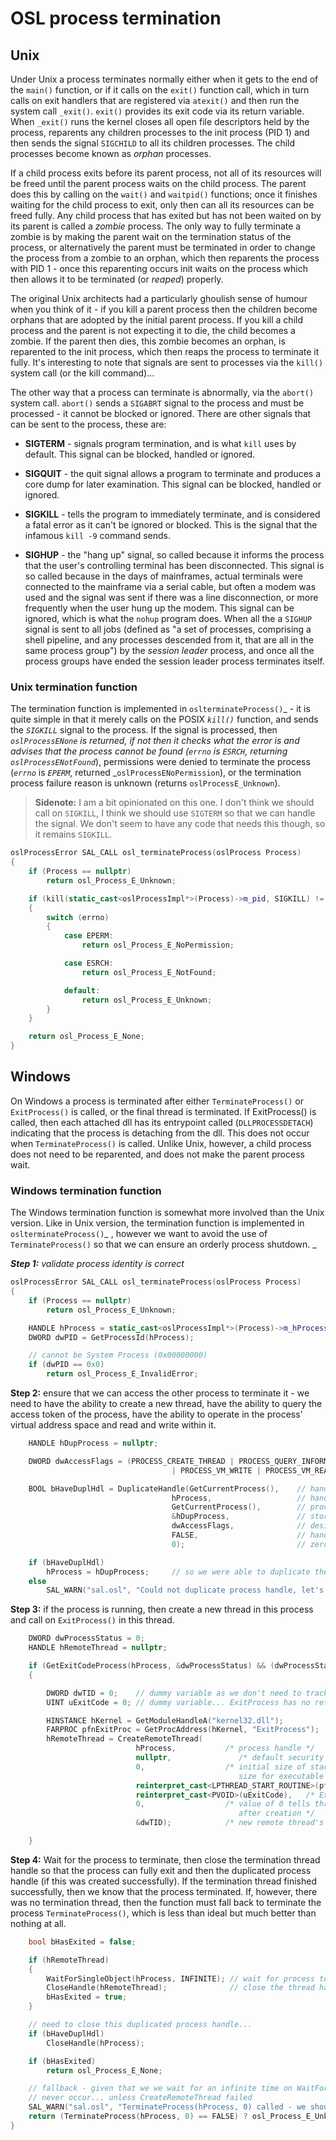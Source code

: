 # OSL process termination

## Unix

Under Unix a process terminates normally either when it gets to the end of the `main()` function, or if it calls on the `exit()` function call, which in turn calls on exit handlers that are registered via `atexit()` and then run the system call `_exit()`. `exit()` provides its exit code via its return variable. When `_exit()` runs the kernel closes all open file descriptors held by the process, reparents any children processes to the init process \(PID 1\) and then sends the signal `SIGCHILD` to all its children processes. The child processes become known as _orphan_ processes.

If a child process exits before its parent process, not all of its resources will be freed until the parent process waits on the child process. The parent does this by calling on the `wait()` and `waitpid()` functions; once it finishes waiting for the child process to exit, only then can all its resources can be freed fully. Any child process that has exited but has not been waited on by its parent is called a _zombie_ process. The only way to fully terminate a zombie is by making the parent wait on the termination status of the process, or alternatively the parent must be terminated in order to change the process from a zombie to an orphan, which then reparents the process with PID 1 - once this reparenting occurs init waits on the process which then allows it to be terminated \(or _reaped_\) properly.

The original Unix architects had a particularly ghoulish sense of humour when you think of it - if you kill a parent process then the children become orphans that are adopted by the initial parent process. If you kill a child process and the parent is not expecting it to die, the child becomes a zombie. If the parent then dies, this zombie becomes an orphan, is reparented to the init process, which then reaps the process to terminate it fully. It's interesting to note that signals are sent to processes via the `kill()` system call \(or the kill command\)...

The other way that a process can terminate is abnormally, via the `abort()` system call. `abort()` sends a `SIGABRT` signal to the process and must be processed - it cannot be blocked or ignored. There are other signals that can be sent to the process, these are:

* **SIGTERM** - signals program termination, and is what `kill` uses by default. This signal can be blocked, handled or ignored.

* **SIGQUIT** - the quit signal allows a program to terminate and produces a core dump for later examination. This signal can be blocked, handled or ignored.

* **SIGKILL** - tells the program to immediately terminate, and is considered a fatal error as it can't be ignored or blocked. This is the signal that the infamous `kill -9` command sends.

* **SIGHUP** - the "hang up" signal, so called because it informs the process that the user's controlling terminal has been disconnected. This signal is so called because in the days of mainframes, actual terminals were connected to the mainframe via a serial cable, but often a modem was used and the signal was sent if there was a line disconnection, or more frequently when the user hung up the modem.  This signal can be ignored, which is what the `nohup` program does. When all the a `SIGHUP` signal is sent to all jobs \(defined as "a set of processes, comprising a shell pipeline, and any processes descended from it, that are all in the same process group"\) by the _session leader_ process, and once all the process groups have ended the session leader process terminates itself.

### Unix termination function

The termination function is implemented in `oslterminateProcess()`_ - it is quite simple in that it merely calls on the POSIX _`kill()`_ function, and sends the _`SIGKILL`_ signal to the process. If the signal is processed, then _`oslProcessENone` is returned, if not then it checks what the error is and advises that the process cannot be found \(`errno` is `ESRCH`, returning `oslProcessENotFound`_\), permissions were denied to terminate the process \(_`errno`_ is _`EPERM`_, returned _`oslProcessENoPermission`\), or the termination process failure reason is unknown \(returns `oslProcessE_Unknown`\).

> **Sidenote:** I am a bit opinionated on this one. I don't think we should call on `SIGKILL`, I think we should use `SIGTERM` so that we can handle the signal. We don't seem to have any code that needs this though, so it remains `SIGKILL`.

```cpp
oslProcessError SAL_CALL osl_terminateProcess(oslProcess Process)
{
    if (Process == nullptr)
        return osl_Process_E_Unknown;

    if (kill(static_cast<oslProcessImpl*>(Process)->m_pid, SIGKILL) != 0)
    {
        switch (errno)
        {
            case EPERM:
                return osl_Process_E_NoPermission;

            case ESRCH:
                return osl_Process_E_NotFound;

            default:
                return osl_Process_E_Unknown;
        }
    }

    return osl_Process_E_None;
}
```

## Windows

On Windows a process is terminated after either `TerminateProcess()` or `ExitProcess()` is called, or the final thread is terminated. If ExitProcess\(\) is called, then each attached dll has its entrypoint called \(`DLLPROCESSDETACH`\) indicating that the process is detaching from the dll. This does not occur when `TerminateProcess()` is called. Unlike Unix, however, a child process does not need to be reparented, and does not make the parent process wait.

### Windows termination function

The Windows termination function is somewhat more involved than the Unix version. Like in Unix version, the termination function is implemented in `oslterminateProcess()`_ , however we want to avoid the use of `TerminateProcess()` so that we can ensure an orderly process shutdown. _

_**Step 1:** validate process identity is correct_

```cpp
oslProcessError SAL_CALL osl_terminateProcess(oslProcess Process)
{
    if (Process == nullptr)
        return osl_Process_E_Unknown;

    HANDLE hProcess = static_cast<oslProcessImpl*>(Process)->m_hProcess;
    DWORD dwPID = GetProcessId(hProcess);

    // cannot be System Process (0x00000000)
    if (dwPID == 0x0)
        return osl_Process_E_InvalidError;
```

**Step 2:** ensure that we can access the other process to terminate it - we need to have the ability to create a new thread, have the ability to query the access token of the process, have the ability to operate in the process' virtual address space and read and write within it.

```cpp
    HANDLE hDupProcess = nullptr;

    DWORD dwAccessFlags = (PROCESS_CREATE_THREAD | PROCESS_QUERY_INFORMATION | PROCESS_VM_OPERATION
                                    | PROCESS_VM_WRITE | PROCESS_VM_READ);

    BOOL bHaveDuplHdl = DuplicateHandle(GetCurrentProcess(),    // handle to process that has handle
                                    hProcess,                   // handle to be duplicated
                                    GetCurrentProcess(),        // process that will get the dup handle
                                    &hDupProcess,               // store duplicate process handle here
                                    dwAccessFlags,              // desired access
                                    FALSE,                      // handle can't be inherited
                                    0);                         // zero means no additional action needed

    if (bHaveDuplHdl)
        hProcess = hDupProcess;     // so we were able to duplicate the handle, all good...
    else
        SAL_WARN("sal.osl", "Could not duplicate process handle, let's hope for the best...");
```

**Step 3:** if the process is running, then create a new thread in this process and call on `ExitProcess()` in this thread. 

```cpp
    DWORD dwProcessStatus = 0;
    HANDLE hRemoteThread = nullptr;

    if (GetExitCodeProcess(hProcess, &dwProcessStatus) && (dwProcessStatus == STILL_ACTIVE))
    {

        DWORD dwTID = 0;    // dummy variable as we don't need to track the thread ID
        UINT uExitCode = 0; // dummy variable... ExitProcess has no return value

        HINSTANCE hKernel = GetModuleHandleA("kernel32.dll");
        FARPROC pfnExitProc = GetProcAddress(hKernel, "ExitProcess");
        hRemoteThread = CreateRemoteThread(
                            hProcess,           /* process handle */
                            nullptr,               /* default security descriptor */
                            0,                  /* initial size of stack in bytes is default
                                                   size for executable */
                            reinterpret_cast<LPTHREAD_START_ROUTINE>(pfnExitProc), /* Win32 ExitProcess() */
                            reinterpret_cast<PVOID>(uExitCode),   /* ExitProcess() dummy return... */
                            0,                  /* value of 0 tells thread to run immediately
                                                   after creation */
                            &dwTID);            /* new remote thread's identifier */

    }
```

**Step 4:** Wait for the process to terminate, then close the termination thread handle so that the process can fully exit and then the duplicated process handle \(if this was created successfully\). If the termination thread finished successfully, then we know that the process terminated. If, however, there was no termination thread, then the function must fall back to terminate the process `TerminateProcess()`, which is less than ideal but much better than nothing at all. 

```cpp
    bool bHasExited = false;

    if (hRemoteThread)
    {
        WaitForSingleObject(hProcess, INFINITE); // wait for process to terminate, never stop waiting...
        CloseHandle(hRemoteThread);              // close the thread handle to allow the process to exit
        bHasExited = true;
    }

    // need to close this duplicated process handle...
    if (bHaveDuplHdl)
        CloseHandle(hProcess);

    if (bHasExited)
        return osl_Process_E_None;

    // fallback - given that we we wait for an infinite time on WaitForSingleObject, this should
    // never occur... unless CreateRemoteThread failed
    SAL_WARN("sal.osl", "TerminateProcess(hProcess, 0) called - we should never get here!");
    return (TerminateProcess(hProcess, 0) == FALSE) ? osl_Process_E_Unknown : osl_Process_E_None;
}
```



